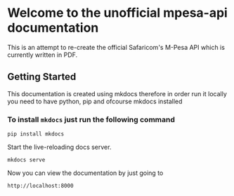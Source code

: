 # Welcome to the unofficial mpesa-api documentation

This is an attempt to re-create the official Safaricom's M-Pesa API which is currently written in PDF.

## Getting Started  
This documentation is created using mkdocs therefore in order run it locally you need to have python, pip and ofcourse mkdocs installed 

### To install `mkdocs` just run the following command
 `pip install mkdocs` 

Start the live-reloading docs server.

 `mkdocs serve` 

Now you can view the documentation by just going to 

`http://localhost:8000` 


